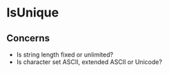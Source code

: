 # IsUnique

## Concerns
* Is string length fixed or unlimited?
* Is character set ASCII, extended ASCII or Unicode?